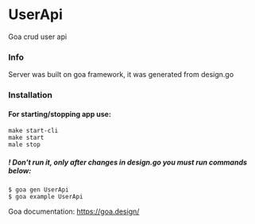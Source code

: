 # UserApi

Goa crud user api

### Info
Server was built on goa framework,
it was generated from design.go

### Installation

#### For starting/stopping app use:
```shell
make start-cli
make start
male stop
```

##### ! Don't run it, only after changes in design.go you must run commands below:
```shell
$ goa gen UserApi
$ goa example UserApi
```

Goa documentation: https://goa.design/